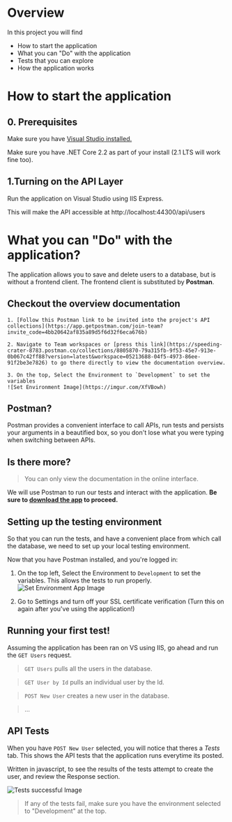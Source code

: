 # Overview

In this project you will find

* How to start the application
* What you can "Do" with the application
* Tests that you can explore
* How the application works


# How to start the application

## 0. Prerequisites

Make sure you have [Visual Studio installed.](https://visualstudio.microsoft.com/downloads/?utm_medium=microsoft&utm_source=docs.microsoft.com&utm_campaign=inline+link&utm_content=download+vs2019) 

Make sure you have .NET Core 2.2 as part of your install (2.1 LTS will work fine too).

## 1.Turning on the API Layer

Run the application on Visual Studio using IIS Express. 

This will make the API accessible at http://localhost:44300/api/users


# What you can "Do" with the application?

The application allows you to save and delete users to a database, but is without a frontend client. The frontend client is substituted by **Postman**.

## Checkout the overview documentation

```
1. [Follow this Postman link to be invited into the project's API collections](https://app.getpostman.com/join-team?invite_code=4bb20642af835a89d5f6d32f6eca676b)

2. Navigate to Team workspaces or [press this link](https://speeding-crater-8783.postman.co/collections/8805870-79a315fb-9f53-45e7-913e-0b067c42ff88?version=latest&workspace=05213688-04f5-4973-86ee-91f2be3e7826) to go there directly to view the documentation overview.

3. On the top, Select the Environment to `Development` to set the variables
![Set Environment Image](https://imgur.com/XfVBowh)
```


## Postman? 
Postman provides a convenient interface to call APIs, run tests and persists your arguments in a beautified box, so you don't lose what you were typing when switching between APIs.

## Is there more? 
> You can only view the documentation in the online interface.

We will use Postman to run our tests and interact with the application. **Be sure to [download the app](https://www.getpostman.com/downloads/) to proceed.**

## Setting up the testing environment

So that you can run the tests, and have a convenient place from which call the database, we need to set up your local testing environment.

Now that you have Postman installed, and you're logged in: 

1. On the top left, Select the Environment to `Development` to set the variables. This allows the tests to run properly.
![Set Environment App Image](https://imgur.com/y3v2CuN)

2. Go to Settings and turn off your SSL certificate verification (Turn this on again after you've using the application!)


## Running your first test!

Assuming the application has been ran on VS using IIS, go ahead and run the `GET Users` request. 

> `GET Users` pulls all the users in the database.

> `GET User by Id` pulls an individual user by the Id.

> `POST New User` creates a new user in the database.

> ...


## API Tests

When you have `POST New User` selected, you will notice that theres a *Tests* tab. This shows the API tests that the application runs everytime its posted.

Written in javascript, to see the results of the tests attempt to create the user, and review the Response section.

![Tests successful Image](https://imgur.com/pxPxa7w)

> If any of the tests fail, make sure you have the environment selected to "Development" at the top.
